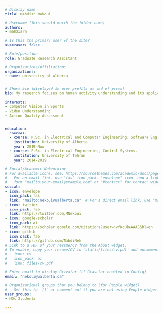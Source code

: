 ```yaml
---
# Display name
title: Mahdiar Nekoui

# Username (this should match the folder name)
authors:
- mahdiarn

# Is this the primary user of the site?
superuser: false

# Role/position
role: Graduate Research Assistant

# Organizations/Affiliations
organizations:
- name: University of Alberta


# Short bio (displayed in user profile at end of posts)
bio: My research focuses on human activity understanding and its applications in sports performance analysis.

interests:
- Computer Vision in Sports
- Video Understanding
- Action Quality Assessment


education:
  courses:
  - course: M.Sc. in Electrical and Computer Engineering, Software Eng And Intelligent Sys.
    institution: University of Alberta 
    year: 2019-Now
  - course: B.Sc. in Electrical Engineering, Control Systems.
    institution: University of Tehran
    year: 2014-2019

# Social/Academic Networking
# For available icons, see: https://sourcethemes.com/academic/docs/page-builder/#icons
#   For an email link, use "fas" icon pack, "envelope" icon, and a link in the
#   form "mailto:your-email@example.com" or "#contact" for contact widget.
social:
- icon: envelope 
  icon_pack: fas
  link: "mailto:nekoui@ualberta.ca"  # For a direct email link, use "mailto:test@example.org".
- icon: twitter
  icon_pack: fab
  link: https://twitter.com/MNekoui
- icon: google-scholar
  icon_pack: ai
  link: https://scholar.google.com/citations?user=nvfKcUkAAAAJ&hl=en
- icon: github
  icon_pack: fab
  link: https://github.com/MahdiNek
# Link to a PDF of your resume/CV from the About widget.
# To enable, copy your resume/CV to `static/files/cv.pdf` and uncomment the lines below.
# - icon: cv
#   icon_pack: ai
#   link: files/cv.pdf

# Enter email to display Gravatar (if Gravatar enabled in Config)
email: "nekoui@ualberta.ca"

# Organizational groups that you belong to (for People widget)
#   Set this to `[]` or comment out if you are not using People widget.
user_groups:
- MSc Students

---
```


